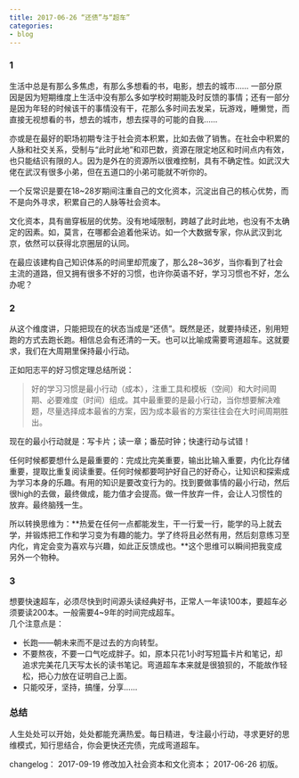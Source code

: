 ```yaml
---
title: 2017-06-26 “还债”与“超车”
categories: 
- blog
---
```

### 1
生活中总是有那么多焦虑，有那么多想看的书，电影，想去的城市……
一部分原因是因为短期维度上生活中没有那么多如学校时期能及时反馈的事情；还有一部分是因为年轻的时候该干的事情没有干，花那么多时间去发呆，玩游戏，睡懒觉，而直接无视想看的书，想去的城市，想去探寻的可能的自我……

亦或是在最好的职场初期专注于社会资本积累，比如去做了销售。在社会中积累的人脉和社交关系，受制与“此时此地”和邓巴数，资源在限定地区和时间点内有效，也只能结识有限的人。因为是外在的资源所以很难控制，具有不确定性。如武汉大佬在武汉有很多小弟，但在五道口的小弟可能就不听你的。

一个反常识是要在18~28岁期间注重自己的文化资本，沉淀出自己的核心优势，而不是向外寻求，积累自己的人脉等社会资本。

文化资本，具有凿穿板层的优势。没有地域限制，跨越了此时此地，也没有不太确定的因素。如，莫言，在哪都会追着他采访。如一个大数据专家，你从武汉到北京，依然可以获得北京圈层的认同。

在最应该建构自己知识体系的时间里却荒废了，那么28~36岁，当你看到了社会主流的道路，但又拥有很多不好的习惯，也许你英语不好，学习习惯也不好，怎么办呢？

### 2
从这个维度讲，只能把现在的状态当成是“还债”。既然是还，就要持续还，别用短跑的方式去跑长跑。相信总会有还清的一天。也可以比喻成需要弯道超车。这就要求，我们在大周期里保持最小行动。

正如阳志平的好习惯定理总结所说：
> 好的学习习惯是最小行动（成本），注重工具和模板（空间）和大时间周期、必要难度（时间）组成。其中最重要的是最小行动，当你想要解决难题，尽量选择成本最省的方案，因为成本最省的方案往往会在大时间周期胜出。

现在的最小行动就是：写卡片；读一章；番茄时钟；快速行动与试错！

任何时候都要想什么是最重要的：完成比完美重要，输出比输入重要，内化比存储重要，提取比重复阅读重要。任何时候都要呵护好自己的好奇心，让知识和探索成为学习本身的乐趣。有用的知识是要改变行为的。找到要做事情的最小行动，然后很high的去做，最终做成，能力值才会提高。做一件放弃一件，会让人习惯性的放弃。最终脑残一生。

所以转换思维为：**热爱在任何一点都能发生，干一行爱一行，能学的马上就去学，并锻炼把工作和学习变为有趣的能力。学了终将且必然有用，然后刻意练习至内化，肯定会变为喜欢与兴趣，如此正反馈成也。**这个思维可以瞬间把我变成另外一个物种。

### 3 
想要快速超车，必须尽快到时间源头读经典好书，正常人一年读100本，要超车必须要读200本。一般需要4~9年的时间完成超车。	
几个注意点是：

- 长跑——朝未来而不是过去的方向转型。
- 不要熬夜，不要一口气吃成胖子。如，原本只花1小时写短篇卡片和笔记，却追求完美花几天写太长的读书笔记。弯道超车本来就是很狼狈的，不能故作轻松，把心力放在证明自己上面。
- 只能咬牙，坚持，搞懂，分享……

### 总结
人生处处可以开始，处处都能充满热爱。每日精进，专注最小行动，寻求更好的思维模式，知行思结合，你会更快还完债，完成弯道超车。

 changelog：
 2017-09-19 修改加入社会资本和文化资本；
 2017-06-26 初版。

